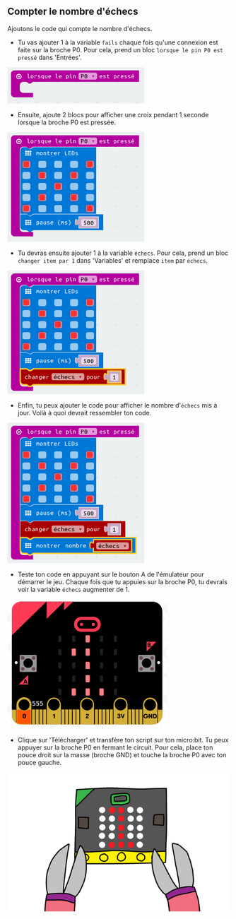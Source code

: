 ## Compter le nombre d'échecs

Ajoutons le code qui compte le nombre d'échecs.

+ Tu vas ajouter 1 à la variable `fails` chaque fois qu'une connexion est faite sur la broche P0.
  Pour cela, prend un bloc `lorsque le pin P0 est pressé` dans 'Entrées'.

![screenshot](images/frustration-pressPin0.png)

+ Ensuite, ajoute 2 blocs pour afficher une croix pendant 1 seconde lorsque la broche P0 est pressée.

![screenshot](images/frustration-pin0-x.png)

+ Tu devras ensuite ajouter 1 à la variable `échecs`.
  Pour cela, prend un bloc `changer item par 1` dans 'Variables' et remplace `item` par `échecs`.

![screenshot](images/frustration-pin0-fails.png)

+ Enfin, tu peux ajouter le code pour afficher le nombre d'`échecs` mis à jour.
  Voilà à quoi devrait ressembler ton code.

![screenshot](images/frustration-pin0-code.png)

+ Teste ton code en appuyant sur le bouton A de l'émulateur pour démarrer le jeu.
  Chaque fois que tu appuies sur la broche P0, tu devrais voir la variable `échecs` augmenter de 1.

![screenshot](images/frustration-pin0-test.png)

+ Clique sur 'Télécharger' et transfère ton script sur ton micro:bit.
  Tu peux appuyer sur la broche P0 en fermant le circuit.
  Pour cela, place ton pouce droit sur la masse (broche GND) et touche la broche P0 avec ton pouce gauche.

![screenshot](images/frustration-pin0-compile.png)
